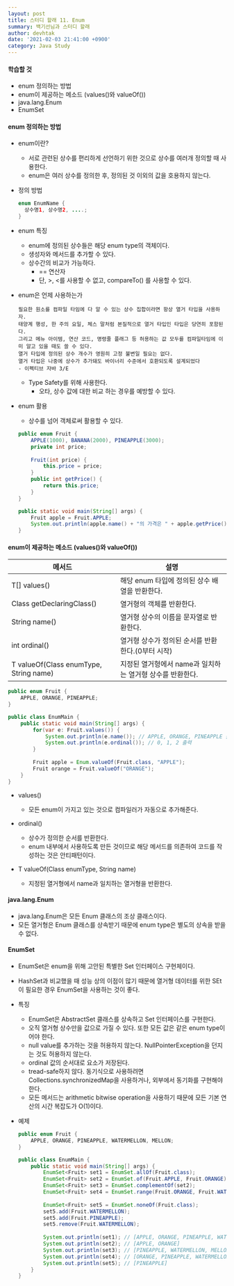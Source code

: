 ```yaml
---
layout: post
title: 스터디 할래 11. Enum
summary: 백기선님과 스터디 할래
author: devhtak
date: '2021-02-03 21:41:00 +0900'
category: Java Study
---
```


#### 학습할 것

- enum 정의하는 방법
- enum이 제공하는 메소드 (values()와 valueOf())
- java.lang.Enum
- EnumSet

#### enum 정의하는 방법

- enum이란?
  - 서로 관련된 상수를 편리하게 선언하기 위한 것으로 상수를 여러개 정의할 때 사용한다.
  - enum은 여러 상수를 정의한 후, 정의된 것 이외의 값을 호용하지 않는다.
  
- 정의 방법
  ```java
  enum EnumName {
    상수명1, 상수명2, ....;
  }
  ```
  
- enum 특징
  - enum에 정의된 상수들은 해당 enum type의 객체이다.
  - 생성자와 메서드를 추가할 수 있다.
  - 상수간의 비교가 가능하다.
    - == 연산자
    - 단, >, <를 사용할 수 없고, compareTo() 를 사용할 수 있다.
    
- enum은 언제 사용하는가
  ```
  필요한 원소를 컴파일 타임에 다 알 수 있는 상수 집합이라면 항상 열거 타입을 사용하자.  
  태양계 행성, 한 주의 요일, 체스 말처럼 본질적으로 열거 타입인 타입은 당연히 포함된다.
  그리고 메뉴 아이템, 연산 코드, 명령줄 플래그 등 허용하는 값 모두를 컴파일타임에 이미 알고 있을 때도 쓸 수 있다. 
  열거 타입에 정의된 상수 개수가 영원히 고정 불변일 필요는 없다.
  열거 타입은 나중에 상수가 추가돼도 바이너리 수준에서 호환되도록 설계되었다
  - 이펙티브 자바 3/E
  ```

    - Type Safety를 위해 사용한다.
      - 오타, 상수 값에 대한 비교 하는 경우를 예방할 수 있다.

- enum 활용
  - 상수를 넘어 객체로써 활용할 수 있다.
  ```java
  public enum Fruit {
      APPLE(1000), BANANA(2000), PINEAPPLE(3000);
      private int price;
	
      Fruit(int price) {
          this.price = price;
      }	
      public int getPrice() {
          return this.price;
      }
  }  
  ```
  ```java
  public static void main(String[] args) {
      Fruit apple = Fruit.APPLE;
      System.out.println(apple.name() + "의 가격은 " + apple.getPrice());
  }
  ```

#### enum이 제공하는 메소드 (values()와 valueOf())

|메서드|설명|
|---|---|
|T[] values()|해당 enum 타입에 정의된 상수 배열을 반환한다.|
|Class<E> getDeclaringClass()|열거형의 객체를 반환한다.|
|String name()|열거형 상수의 이름을 문자열로 반환한다.|
|int ordinal()|열거형 상수가 정의된 순서를 반환한다.(0부터 시작)|
|T valueOf(Class<T> enumType, String name)|지정된 열거형에서 name과 일치하는 열거형 상수를 반환한다.|

```java
public enum Fruit {
    APPLE, ORANGE, PINEAPPLE;
}
```
```java
public class EnumMain {
    public static void main(String[] args) {
        for(var e: Fruit.values()) {
            System.out.println(e.name()); // APPLE, ORANGE, PINEAPPLE 출력
            System.out.println(e.ordinal()); // 0, 1, 2 출력
        }
        
        Fruit apple = Enum.valueOf(Fruit.class, "APPLE");
        Fruit orange = Fruit.valueOf("ORANGE");
    }
}
```
- values()
  - 모든 enum이 가지고 있는 것으로 컴파일러가 자동으로 추가해준다.
  
- ordinal()
  - 상수가 정의한 순서를 반환한다.
  - enum 내부에서 사용하도록 만든 것이므로 해당 메서드를 의존하여 코드를 작성하는 것은 안티패턴이다.
  
- T valueOf(Class<T> enumType, String name)
  - 지정된 열거형에서 name과 일치하는 열거형을 반환한다.
  
#### java.lang.Enum

- java.lang.Enum은 모든 Enum 클래스의 조상 클래스이다.
- 모든 열거형은 Enum 클래스를 상속받기 때문에 enum type은 별도의 상속을 받을 수 없다.

#### EnumSet

- EnumSet은 enum을 위해 고안된 특별한 Set 인터페이스 구현체이다.
- HashSet과 비교했을 때 성능 상의 이점이 많기 때문에 열거형 데이터를 위한 SEt이 필요한 경우 EnumSet을 사용하는 것이 좋다.
- 특징
  - EnumSet은 AbstractSet 클래스를 상속하고 Set 인터페이스를 구현한다.
  - 오직 열거형 상수만을 값으로 가질 수 있다. 또한 모든 값은 같은 enum type이어야 한다.
  - null value를 추가하는 것을 허용하지 않는다. NullPointerException을 던지는 것도 허용하지 않는다.
  - ordinal 값의 순서대로 요소가 저장된다.
  - tread-safe하지 않다. 동기식으로 사용하려면 Collections.synchronizedMap을 사용하거나, 외부에서 동기화를 구현해야한다.
  - 모든 메서드는 arithmetic bitwise operation을 사용하기 때문에 모든 기본 연산의 시간 복잡도가 O(1)이다.
  
- 예제
  ```java
  public enum Fruit {
      APPLE, ORANGE, PINEAPPLE, WATERMELLON, MELLON;
  }
  ```
  ```java
  public class EnumMain {
      public static void main(String[] args) {
          EnumSet<Fruit> set1 = EnumSet.allOf(Fruit.class);
          EnumSet<Fruit> set2 = EnumSet.of(Fruit.APPLE, Fruit.ORANGE);
          EnumSet<Fruit> set3 = EnumSet.complementOf(set2);
          EnumSet<Fruit> set4 = EnumSet.range(Fruit.ORANGE, Fruit.WATERMELLON);
          
          EnumSet<Fruit> set5 = EnumSet.noneOf(Fruit.class);
          set5.add(Fruit.WATERMELLON);
          set5.add(Fruit.PINEAPPLE);
          set5.remove(Fruit.WATERMELLON);
          
          System.out.println(set1); // [APPLE, ORANGE, PINEAPPLE, WATERMELLON, MELLON]
          System.out.println(set2); // [APPLE, ORANGE]
          System.out.println(set3); // [PINEAPPLE, WATERMELLON, MELLON]
          System.out.println(set4); // [ORANGE, PINEAPPLE, WATERMELLON]
          System.out.println(set5); // [PINEAPPLE]
      }
  }
  ```
